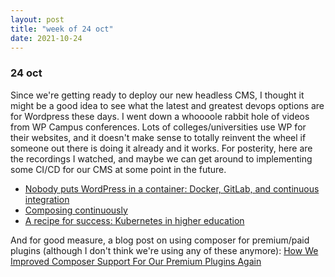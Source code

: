 ```yaml
---
layout: post
title: "week of 24 oct"
date: 2021-10-24
---
```


### 24 oct

Since we're getting ready to deploy our new headless CMS, I thought it might be a good idea to see what the latest and greatest devops options are for Wordpress these days. I went down a whoooole rabbit hole of videos from WP Campus conferences. Lots of colleges/universities use WP for their websites, and it doesn't make sense to totally reinvent the wheel if someone out there is doing it already and it works. For posterity, here are the recordings I watched, and maybe we can get around to implementing some CI/CD for our CMS at some point in the future.

- [Nobody puts WordPress in a container: Docker, GitLab, and continuous integration](https://2018.wpcampus.org/schedule/nobody-puts-wordpress-in-a-container/#video)
- [Composing continuously](https://2019.wpcampus.org/schedule/composing-continuously/)
- [A recipe for success: Kubernetes in higher education](https://2018.wpcampus.org/schedule/kubernetes-in-higher-education/)

And for good measure, a blog post on using composer for premium/paid plugins (although I don't think we're using any of these anymore): [How We Improved Composer Support For Our Premium Plugins Again](https://deliciousbrains.com/improved-authentication-composer-support/)
